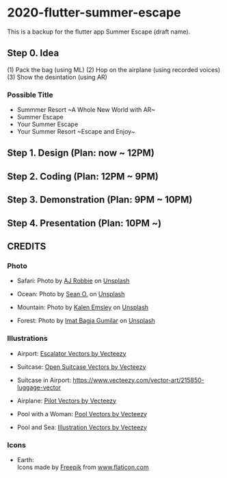 # 2020-flutter-summer-escape
This is a backup for the flutter app Summer Escape (draft name).

## Step 0. Idea
(1) Pack the bag (using ML)
(2) Hop on the airplane (using recorded voices)
(3) Show the desintation (using AR)

### Possible Title
- Summmer Resort ~A Whole New World with AR~
- Summer Escape
- Your Summer Escape
- Your Summer Resort ~Escape and Enjoy~

## Step 1. Design (Plan: now ~ 12PM)

## Step 2. Coding (Plan: 12PM ~ 9PM)

## Step 3. Demonstration (Plan: 9PM ~ 10PM)

## Step 4. Presentation (Plan: 10PM ~)


## CREDITS

### Photo

- Safari: <span>Photo by <a href="https://unsplash.com/@ajrobbie?utm_source=unsplash&amp;utm_medium=referral&amp;utm_content=creditCopyText">AJ Robbie</a> on <a href="https://unsplash.com/s/photos/safari?utm_source=unsplash&amp;utm_medium=referral&amp;utm_content=creditCopyText">Unsplash</a></span>

- Ocean: <span>Photo by <a href="https://unsplash.com/@seantookthese?utm_source=unsplash&amp;utm_medium=referral&amp;utm_content=creditCopyText">Sean O.</a> on <a href="https://unsplash.com/s/photos/ocean?utm_source=unsplash&amp;utm_medium=referral&amp;utm_content=creditCopyText">Unsplash</a></span>

- Mountain: <span>Photo by <a href="https://unsplash.com/@kalenemsley?utm_source=unsplash&amp;utm_medium=referral&amp;utm_content=creditCopyText">Kalen Emsley</a> on <a href="https://unsplash.com/s/photos/mountain?utm_source=unsplash&amp;utm_medium=referral&amp;utm_content=creditCopyText">Unsplash</a></span>

- Forest: <span>Photo by <a href="https://unsplash.com/@imatbagjagumilar?utm_source=unsplash&amp;utm_medium=referral&amp;utm_content=creditCopyText">Imat Bagja Gumilar</a> on <a href="https://unsplash.com/s/photos/forest?utm_source=unsplash&amp;utm_medium=referral&amp;utm_content=creditCopyText">Unsplash</a></span>

### Illustrations

- Airport: <a href="https://www.vecteezy.com/free-vector/escalator">Escalator Vectors by Vecteezy</a>

- Suitcase: <a href="https://www.vecteezy.com/free-vector/open-suitcase">Open Suitcase Vectors by Vecteezy</a>

- Suitcase in Airport: https://www.vecteezy.com/vector-art/215850-luggage-vector

- Airplane: <a href="https://www.vecteezy.com/free-vector/pilot">Pilot Vectors by Vecteezy</a>

- Pool with a Woman: <a href="https://www.vecteezy.com/free-vector/pool">Pool Vectors by Vecteezy</a>

- Pool and Sea: <a href="https://www.vecteezy.com/free-vector/illustration">Illustration Vectors by Vecteezy</a>

### Icons

- Earth: <div>Icons made by <a href="https://www.flaticon.com/authors/freepik" title="Freepik">Freepik</a> from <a href="https://www.flaticon.com/" title="Flaticon">www.flaticon.com</a></div>
